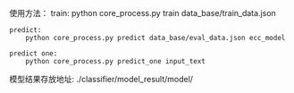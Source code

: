 
使用方法：
    train:
        python core_process.py train data_base/train_data.json 

    predict:
        python core_process.py predict data_base/eval_data.json ecc_model

    predict one:
        python core_process.py predict_one input_text
       

模型结果存放地址:
./classifier/model_result/model/
